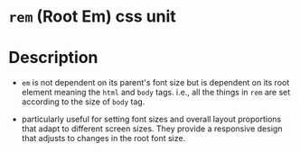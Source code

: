 # `rem` (Root Em) css unit

# Description

- `em` is not dependent on its parent's font size but is dependent on its root element meaning the `html` and `body` tags. i.e., all the things in `rem` are set according to the size of `body` tag.

- particularly useful for setting font sizes and overall layout proportions that adapt to different screen sizes. They provide a responsive design that adjusts to changes in the root font size.
